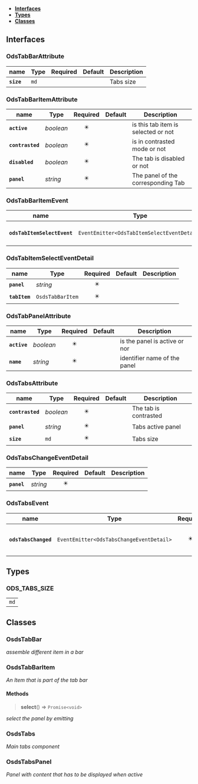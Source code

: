 * [**Interfaces**](#interfaces)
* [**Types**](#types)
* [**Classes**](#classes)

## Interfaces

### OdsTabBarAttribute
|name | Type | Required | Default | Description|
|---|---|:---:|---|---|
|**`size`** | `md` |  |  | Tabs size|

### OdsTabBarItemAttribute
|name | Type | Required | Default | Description|
|---|---|:---:|---|---|
|**`active`** | _boolean_ | ✴️ |  | is this tab item is selected or not|
|**`contrasted`** | _boolean_ | ✴️ |  | is in contrasted mode or not|
|**`disabled`** | _boolean_ | ✴️ |  | The tab is disabled or not|
|**`panel`** | _string_ | ✴️ |  | The panel of the corresponding Tab|

### OdsTabBarItemEvent
|name | Type | Required | Default | Description|
|---|---|:---:|---|---|
|**`odsTabItemSelectEvent`** | `EventEmitter<OdsTabItemSelectEventDetail>` | ✴️ |  | Tab Bar item is selected|

### OdsTabItemSelectEventDetail
|name | Type | Required | Default | Description|
|---|---|:---:|---|---|
|**`panel`** | _string_ | ✴️ |  | |
|**`tabItem`** | `OsdsTabBarItem` | ✴️ |  | |

### OdsTabPanelAttribute
|name | Type | Required | Default | Description|
|---|---|:---:|---|---|
|**`active`** | _boolean_ | ✴️ |  |  is the panel is active or nor|
|**`name`** | _string_ | ✴️ |  | identifier name of the panel|

### OdsTabsAttribute
|name | Type | Required | Default | Description|
|---|---|:---:|---|---|
|**`contrasted`** | _boolean_ | ✴️ |  | The tab is contrasted|
|**`panel`** | _string_ | ✴️ |  | Tabs active panel|
|**`size`** | `md` | ✴️ |  | Tabs size|

### OdsTabsChangeEventDetail
|name | Type | Required | Default | Description|
|---|---|:---:|---|---|
|**`panel`** | _string_ | ✴️ |  | |

### OdsTabsEvent
|name | Type | Required | Default | Description|
|---|---|:---:|---|---|
|**`odsTabsChanged`** | `EventEmitter<OdsTabsChangeEventDetail>` | ✴️ |  | The selected tab changed|

## Types

### ODS_TABS_SIZE
|  |
|:---:|
| `md` |

## Classes

### OsdsTabBar
_assemble different item in a bar_


### OsdsTabBarItem
_An Item that is part of the tab bar_

#### Methods
> **select**() => `Promise<void>`

_select the panel by emitting_



### OsdsTabs
_Main tabs component_


### OsdsTabsPanel
_Panel with content that has to be displayed when active_
